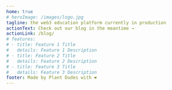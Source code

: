 ```yaml
---
home: true
# heroImage: /images/logo.jpg
tagline: the web3 education platform currently in production
actionText: Check out our blog in the meantime →
actionLink: /blog/
# features:
# - title: Feature 1 Title
#   details: Feature 1 Description
# - title: Feature 2 Title
#   details: Feature 2 Description
# - title: Feature 3 Title
#   details: Feature 3 Description
footer: Made by Plant Dudes with ❤️
---
```

